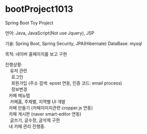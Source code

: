 # bootProject1013
Spring Boot Toy Project

언어: Java, JavaScript(Not use Jquery), JSP

기술: Spring Boot, Spring Security, JPA(Hibernate)
DataBase: mysql

목적: 네이버 홈페이지를 보고 구현

진행상황:   
&nbsp;&nbsp;&nbsp; 유저 관련  
&nbsp;&nbsp;&nbsp;&nbsp; 로그인   
&nbsp;&nbsp;&nbsp;&nbsp; 회원가입 (주소 검색: epost 연동, 인증 코드: email process)  
&nbsp;&nbsp;&nbsp;&nbsp; 정보변경    
&nbsp;&nbsp;&nbsp;카페 메뉴탭  
&nbsp;&nbsp;&nbsp;&nbsp;카페홈, 주제별, 지역별 UI 개발  
&nbsp;&nbsp;&nbsp;카페 만들기 (카페이미지관련 cropper.js 연동)  
&nbsp;&nbsp;&nbsp;카페 게시판 (naver smart-editor 연동)  
&nbsp;&nbsp;&nbsp;&nbsp;글쓰기, 글수정, 글삭제 구현  
&nbsp;&nbsp;&nbsp;내 카페 관리 진행중.              
               


